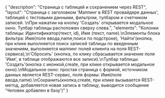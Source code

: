 {
"description": "Страница с таблицей и сохранением через REST",
"layout": "Страница с заголовком 'Маппинг в REST провайдере данных', таблицей с тестовыми данными, фильтром, тулбаром и счетчиком записей. \nПри нажатии на кнопку 'Создать' открывается модальное окно. Тулбар таблицы расположен сверху слева.",
"elements": "Колонки таблицы: Идентификатор(текст, id), Имя (текст, name).\nЭлементы блока фильтра: Имя(поле ввода,name,поиск по подстроке), 'Найти'(кнопка, при клике выполняется поиск записей таблицы по введенным значениям, выполняется маппинг полей клиента на поля REST-сервиса),\n'Сбросить' (кнопка, по клику сбрасывается значение поля 'Имя', в таблице отображаются все записи).\nТулбар таблицы: 'Создать'(кнопка с иконкой,create, при клике открывается модальное окно).\nМодальное окно: простая страница с формой, источником данных является REST-сервис, поля формы: Имя(поле ввода,name).\nСохранить(кнопка,create, при клике вызывается REST-метод, добавляется новая запись в таблицу, выводится сообщение 'Человек добавлен в базу')"
}